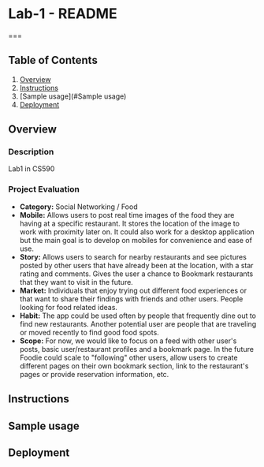 # Lab-1 - README
===

## Table of Contents
1. [Overview](#Overview)
2. [Instructions](#Instructions)
3. [Sample usage](#Sample usage)
4. [Deployment](#Deployment)

## Overview
### Description
Lab1 in CS590
### Project Evaluation
- **Category:** Social Networking / Food
- **Mobile:** Allows users to post real time images of the food they are having at a specific restaurant. It stores the location of the image to work with proximity later on. It could also work for a desktop application but the main goal is to develop on mobiles for convenience and ease of use. 
- **Story:** Allows users to search for nearby restaurants and see pictures posted by other users that have already been at the location, with a star rating and comments. Gives the user a chance to Bookmark restaurants that they want to visit in the future. 
- **Market:** Individuals that enjoy trying out different food experiences or that want to share their findings with friends and other users. People looking for food related ideas. 
- **Habit:** The app could be used often by people that frequently dine out to find new restaurants. Another potential user are people that are traveling or moved recently to find good food spots. 
- **Scope:** For now, we would like to focus on a feed with other user's posts, basic user/restaurant profiles and a bookmark page. In the future Foodie could scale to "following" other users, allow users to create different pages on their own bookmark section, link to the restaurant's pages or provide reservation information, etc. 

## Instructions

## Sample usage

## Deployment
